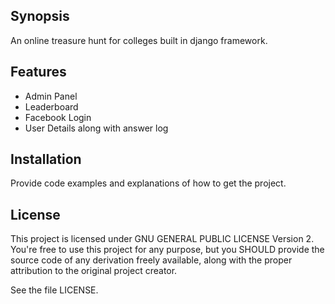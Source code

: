 ## Synopsis

An online treasure hunt for colleges built in django framework.

## Features

  * Admin Panel
  * Leaderboard
  * Facebook Login
  * User Details along with answer log

## Installation

Provide code examples and explanations of how to get the project.

## License

This project is licensed under GNU GENERAL PUBLIC LICENSE Version 2. You're free to use this project for any purpose, but you SHOULD provide the source code of any derivation freely available, along with the proper attribution to the original project creator.

See the file LICENSE.

